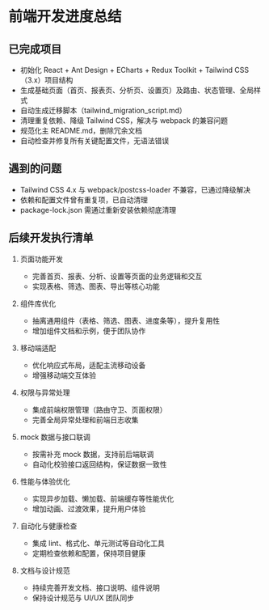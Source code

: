 # 前端开发进度总结

## 已完成项目
- 初始化 React + Ant Design + ECharts + Redux Toolkit + Tailwind CSS（3.x）项目结构
- 生成基础页面（首页、报表页、分析页、设置页）及路由、状态管理、全局样式
- 自动生成迁移脚本（tailwind_migration_script.md）
- 清理重复依赖、降级 Tailwind CSS，解决与 webpack 的兼容问题
- 规范化主 README.md，删除冗余文档
- 自动检查并修复所有关键配置文件，无语法错误

## 遇到的问题
- Tailwind CSS 4.x 与 webpack/postcss-loader 不兼容，已通过降级解决
- 依赖和配置文件曾有重复项，已自动清理
- package-lock.json 需通过重新安装依赖彻底清理

## 后续开发执行清单

1. 页面功能开发
	- 完善首页、报表、分析、设置等页面的业务逻辑和交互
	- 实现表格、筛选、图表、导出等核心功能

2. 组件库优化
	- 抽离通用组件（表格、筛选、图表、进度条等），提升复用性
	- 增加组件文档和示例，便于团队协作

3. 移动端适配
	- 优化响应式布局，适配主流移动设备
	- 增强移动端交互体验

4. 权限与异常处理
	- 集成前端权限管理（路由守卫、页面权限）
	- 完善全局异常处理和前端日志收集

5. mock 数据与接口联调
	- 按需补充 mock 数据，支持前后端联调
	- 自动化校验接口返回结构，保证数据一致性

6. 性能与体验优化
	- 实现异步加载、懒加载、前端缓存等性能优化
	- 增加动画、过渡效果，提升用户体验

7. 自动化与健康检查
	- 集成 lint、格式化、单元测试等自动化工具
	- 定期检查依赖和配置，保持项目健康

8. 文档与设计规范
	- 持续完善开发文档、接口说明、组件说明
	- 保持设计规范与 UI/UX 团队同步

